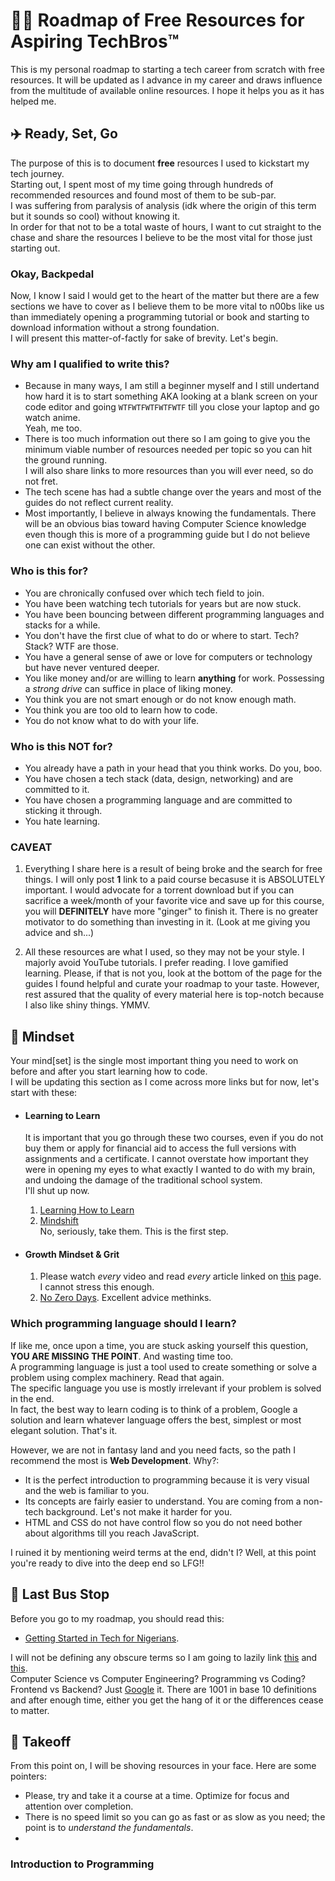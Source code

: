 # :pirate_flag: Roadmap of Free Resources for Aspiring TechBros™
This is my personal roadmap to starting a tech career from scratch with free resources.
It will be updated as I advance in my career and draws influence from the multitude of available online resources.
I hope it helps you as it has helped me.


## :airplane: Ready, Set, Go
The purpose of this is to document **free** resources I used to kickstart my tech journey.  
Starting out, I spent most of my time going through hundreds of recommended resources and found most of them to be sub-par.  
I was suffering from paralysis of analysis (idk where the origin of this term but it sounds so cool) without knowing it.  
In order for that not to be a total waste of hours, I want to cut straight to the chase and share the resources I believe to be the most
vital for those just starting out.

### Okay, Backpedal
Now, I know I said I would get to the heart of the matter but there are a few sections we have to cover as I believe them to be more
vital to n00bs like us than immediately opening a programming tutorial or book and starting to download information without a strong foundation.  
I will present this matter-of-factly for sake of brevity.
Let's begin.

### Why am I qualified to write this?
- Because in many ways, I am still a beginner myself and I still undertand how hard it is to start something 
AKA looking at a blank screen on your code editor and going `WTFWTFWTFWTFWTF` till you close your laptop and go watch anime.  
Yeah, me too.  
- There is too much information out there so I am going to give you the minimum viable number of resources needed per topic so you can hit the ground 
running.  
I will also share links to more resources than you will ever need, so do not fret.
- The tech scene has had a subtle change over the years and most of the guides do not reflect current reality.
- Most importantly, I believe in always knowing the fundamentals. There will be an obvious bias toward having Computer Science knowledge even though
this is more of a programming guide but I do not believe one can exist without the other. 

### Who is this for?
- You are chronically confused over which tech field to join.
- You have been watching tech tutorials for years but are now stuck.
- You have been bouncing between different programming languages and stacks for a while.
- You don't have the first clue of what to do or where to start. Tech? Stack? WTF are those.
- You have a general sense of awe or love for computers or technology but have never ventured deeper.
- You like money and/or are willing to learn **anything** for work. Possessing a _strong drive_ can suffice in place of liking money.
- You think you are not smart enough or do not know enough math.
- You think you are too old to learn how to code.
- You do not know what to do with your life.

### Who is this NOT for?
- You already have a path in your head that you think works. Do you, boo.
- You have chosen a tech stack (data, design, networking) and are committed to it. 
- You have chosen a programming language and are committed to sticking it through.
- You hate learning.

### CAVEAT
1. Everything I share here is a result of being broke and the search for free things. I will only post **1** link to a paid course becasuse it is 
ABSOLUTELY important. I would advocate for a torrent download but if you can sacrifice a week/month of your favorite vice and save up for this course, 
you will **DEFINITELY** have more "ginger" to finish it. There is no greater motivator to do something than investing in it. 
(Look at me giving you advice and sh...)

2. All these resources are what I used, so they may not be your style. I majorly avoid YouTube tutorials. I prefer reading. I love gamified learning. 
Please, if that is not you, look at the bottom of the page for the guides I found helpful and curate your roadmap to your taste. However, rest assured 
that the quality of every material here is top-notch because I also like shiny things. YMMV.


## :brain: Mindset
Your mind[set] is the single most important thing you need to work on before and after you start learning how to code.  
I will be updating this section as I come across more links but for now, let's start with these:

- #### Learning to Learn
  It is important that you go through these two courses, even if you do not buy them or apply for financial aid to access the full versions with 
  assignments and a certificate. I cannot overstate how important they were in opening my eyes to what exactly I wanted to do with my brain, and 
  undoing the damage of the traditional school system.  
  I'll shut up now.  
  
  1. [Learning How to Learn](https://coursera.org/learn/learning-how-to-learn)  
  2. [Mindshift](https://coursera.org/learn/mindshift)  
No, seriously, take them. This is the first step.

- #### Growth Mindset & Grit
  1. Please watch _every_ video and read _every_ article linked on [this](https://www.theodinproject.com/lessons/foundations-motivation-and-mindset) page.
  I cannot stress this enough.  
  2. [No Zero Days](https://www.reddit.com/r/NonZeroDay/comments/1qbxvz/the_gospel_of_uryans01_helpful_advice_for_anyone/). Excellent advice methinks.


### Which programming language should I learn?

If like me, once upon a time, you are stuck asking yourself this question, **YOU ARE MISSING THE POINT**. And wasting time too.  
A programming language is just a tool used to create something or solve a problem using complex machinery. Read that again.   
The specific language you use is mostly irrelevant if your problem is solved in the end.  
In fact, the best way to learn coding is to think of a problem, Google a solution and learn whatever language offers the best, simplest or 
most elegant solution. That's it.


However, we are not in fantasy land and you need facts, so the path I recommend the most is **Web Development**. Why?:
- It is the perfect introduction to programming because it is very visual and the web is familiar to you.
- Its concepts are fairly easier to understand. You are coming from a non-tech background. Let's not make it harder for you.
- HTML and CSS do not have control flow so you do not need bother about algorithms till you reach JavaScript.  

I ruined it by mentioning weird terms at the end, didn't I? Well, at this point you're ready to dive into the deep end so LFG!!


## :bus: Last Bus Stop
Before you go to my roadmap, you should read this:
- [Getting Started in Tech for Nigerians](https://medium.com/one-zero/a-nigerians-guide-to-a-career-in-tech-cdeaac6fd79a).  

I will not be defining any obscure terms so I am going to lazily link 
[this](https://medium.com/@meekg33k/getting-started-in-tech-what-you-need-to-know-7efec043ce03) and 
[this](https://www.freecodecamp.org/news/how-to-kickstart-a-career-in-tech/).  
Computer Science vs Computer Engineering? Programming vs Coding? Frontend vs Backend? Just [Google](https://www.google.com) it.
There are 1001 in base 10 definitions and after enough time, either you get the hang of it or the differences cease to matter.


## :rocket: Takeoff
From this point on, I will be shoving resources in your face. Here are some pointers:
- Please, try and take it a course at a time. Optimize for focus and attention over completion.
- There is no speed limit so you can go as fast or as slow as you need; the point is to *understand the fundamentals*.
- 

### Introduction to Programming 


